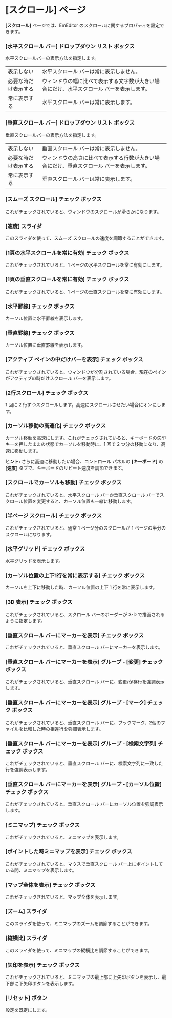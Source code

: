 # \[スクロール\] ページ

**\[スクロール\]** ページでは、EmEditor のスクロールに関するプロパティを設定できます。

### \[水平スクロール バー\] ドロップダウン リスト ボックス

水平スクロールバーの表示方法を指定します。

|     |     |
| --- | --- |
| 表示しない | 水平スクロール バーは常に表示しません。 |
| 必要な時だけ表示する | ウィンドウの幅に比べて表示する文字数が大きい場合にだけ、水平スクロール バーを表示します。 |
| 常に表示する | 水平スクロール バーは常に表示します。 |

### \[垂直スクロール バー\] ドロップダウン リスト ボックス

垂直スクロールバーの表示方法を指定します。

|     |     |
| --- | --- |
| 表示しない | 垂直スクロール バーは常に表示しません。 |
| 必要な時だけ表示する | ウィンドウの高さに比べて表示する行数が大きい場合にだけ、垂直スクロール バーを表示します。 |
| 常に表示する | 垂直スクロール バーは常に表示します。 |

### \[スムーズ スクロール\] チェック ボックス

これがチェックされていると、ウィンドウのスクロールが滑らかになります。

### \[速度\] スライダ

このスライダを使って、スムーズ スクロールの速度を調節することができます。

### \[1頁の水平スクロールを常に有効\] チェック ボックス

これがチェックされていると、1 ページの水平スクロールを常に有効にします。

### \[1頁の垂直スクロールを常に有効\] チェック ボックス

これがチェックされていると、1 ページの垂直スクロールを常に有効にします。

### \[水平罫線\] チェック ボックス

カーソル位置に水平罫線を表示します。

### \[垂直罫線\] チェック ボックス

カーソル位置に垂直罫線を表示します。

### \[アクティブ ペインの中だけバーを表示\] チェック ボックス

これがチェックされていると、ウィンドウが分割されている場合、現在のペインがアクティブの時だけスクロール バーを表示します。

### \[2行スクロール\] チェック ボックス

1 回に 2 行ずつスクロールします。高速にスクロールさせたい場合にオンにします。

### \[カーソル移動の高速化\] チェック ボックス

カーソル移動を高速にします。これがチェックされていると、キーボードの矢印キーを押したままの状態でカーソルを移動時に、1 回で 2
つ分の移動になり、高速に移動します。

**ヒント:** さらに高速に移動したい場合、コントロール パネルの **\[キーボード\]** の **\[速度\]** タブで、キーボードのリピート速度を調節できます。

### \[スクロールでカーソルも移動\] チェック ボックス

これがチェックされていると、水平スクロール バーか垂直スクロール バーでスクロール位置を変更すると、カーソル位置も一緒に移動します。

### \[半ページ スクロール\] チェック ボックス

これがチェックされていると、通常 1 ページ分のスクロールが 1 ページの半分のスクロールになります。

### \[水平グリッド\] チェック ボックス

水平グリッドを表示します。

### \[カーソル位置の上下1行を常に表示する\] チェック ボックス

カーソルを上下に移動した時、カーソル位置の上下 1 行を常に表示します。

### \[3D 表示\] チェック ボックス

これがチェックされていると、スクロール バーのボーダーが 3-D で描画されるように指定します。

### \[垂直スクロール バーにマーカーを表示\] チェック ボックス

これがチェックされていると、垂直スクロール バーにマーカーを表示します。

### \[垂直スクロール バーにマーカーを表示\] グループ \- \[変更\] チェック ボックス

これがチェックされていると、垂直スクロール バーに、変更/保存行を強調表示します。

### \[垂直スクロール バーにマーカーを表示\] グループ \- \[マーク\] チェック ボックス

これがチェックされていると、垂直スクロール バーに、ブックマーク、2個のファイルを比較した時の相違行を強調表示します。

### \[垂直スクロール バーにマーカーを表示\] グループ \- \[検索文字列\] チェック ボックス

これがチェックされていると、垂直スクロール バーに、検索文字列に一致した行を強調表示します。

### \[垂直スクロール バーにマーカーを表示\] グループ \- \[カーソル位置\] チェック ボックス

これがチェックされていると、垂直スクロール バーにカーソル位置を強調表示します。

### \[ミニマップ\] チェック ボックス

これがチェックされていると、ミニマップを表示します。

### \[ポイントした時ミニマップを表示\] チェック ボックス

これがチェックされていると、マウスで垂直スクロール バー上にポイントしている間、ミニマップを表示します。

### \[マップ全体を表示\] チェック ボックス

これがチェックされていると、マップ全体を表示します。

### \[ズーム\] スライダ

このスライダを使って、ミニマップのズームを調節することができます。

### \[縦横比\] スライダ

このスライダを使って、ミニマップの縦横比を調節することができます。

### \[矢印を表示\] チェック ボックス

これがチェックされていると、ミニマップの最上部に上矢印ボタンを表示し、最下部に下矢印ボタンを表示します。

### \[リセット\] ボタン

設定を既定にします。

